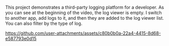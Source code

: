 This project demonstrates a third-party logging platform for a developer.
As you can see at the beginning of the video, the log viewer is empty.
I switch to another app, add logs to it, and then they are added to the log viewer list.
You can also filter by the type of log.

https://github.com/user-attachments/assets/c80b0b0a-22a4-4415-8d68-e587793e0d15

